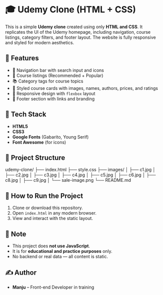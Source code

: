 
# 🎓 Udemy Clone (HTML + CSS)

This is a simple **Udemy clone** created using only **HTML and CSS**. It replicates the UI of the Udemy homepage, including navigation, course listings, category filters, and footer layout. The website is fully responsive and styled for modern aesthetics.

## 🚀 Features

- 🧭 Navigation bar with search input and icons
- 📂 Course listings (Recommended + Popular)
- 📚 Category tags for course topics
- 🛒 Styled course cards with images, names, authors, prices, and ratings
- 📱 Responsive design with `flexbox` layout
- 🖤 Footer section with links and branding

## 🧰 Tech Stack

- **HTML5**
- **CSS3**
- **Google Fonts** (Gabarito, Young Serif)
- **Font Awesome** (for icons)

## 📁 Project Structure

udemy-clone/
├── index.html
├── style.css
├── images/
│ ├── c1.jpg
│ ├── c2.jpg
│ ├── c3.jpg
│ ├── c4.jpg
│ ├── c5.jpg
│ ├── c6.jpg
│ ├── c8.jpg
│ ├── c9.jpg
│ └── sale-image.png
└── README.md

## 🔧 How to Run the Project

1. Clone or download this repository.
2. Open `index.html` in any modern browser.
3. View and interact with the static layout.

## 📌 Note

- This project does **not use JavaScript**.
- It is for **educational and practice purposes** only.
- No backend or real data — all content is static.

## ✍️ Author

- **Manju** – Front-end Developer in training



